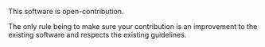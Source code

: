 This software is open-contribution.

The only rule being to make sure your contribution is an improvement to the existing software and respects the existing guidelines.
